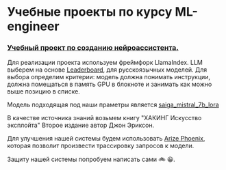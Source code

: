 # Учебные проекты по курсу ML-engineer
### [Учебный проект по созданию нейроассистента.](https://github.com/spirit9100/Learning_project/blob/main/RAG-%D1%81%D0%B8%D1%81%D1%82%D0%B5%D0%BC%D0%B0%20%D1%81%20%D0%B8%D1%81%D0%BF%D0%BE%D0%BB%D1%8C%D0%B7%D0%BE%D0%B2%D0%B0%D0%BD%D0%B8%D0%B5%20saiga_mistral_7b.ipynb)

Для реализации проекта используем фреймфорк LlamaIndex. LLM выберем на основе [Leaderboard](https://russiansuperglue.com/leaderboard/2), для русскоязычных моделей. Для выбора определим критерии: модель должна понимать инструкции,  должна помещаться в память GPU в блокноте и занимать как можно выше позицию в списке.

Модель подходящая под наши праметры является [saiga_mistral_7b_lora](https://huggingface.co/IlyaGusev/saiga_mistral_7b_lora/tree/main)

В качестве источника знаний возьмем книгу "ХАКИНГ Искусство эксплойта" Второе издание автор Джон Эриксон.

Для улучшения нашей системы будем использовать [Arize Phoenix](https://phoenix.arize.com/), которая позволит произвести трассировку запросов к модели.

Защиту нашей системы попробуем написать сами 🚲 😀.
